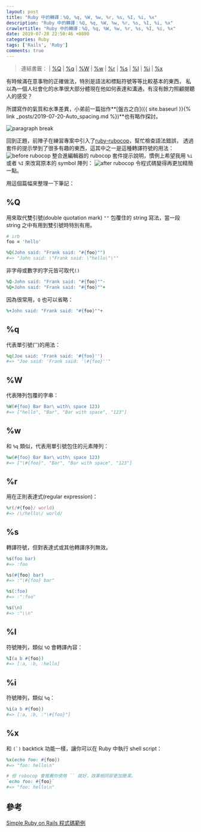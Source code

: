```yaml
---
layout: post
title: "Ruby 中的轉譯：%Q, %q, %W, %w, %r, %s, %I, %i, %x"
description: "Ruby 中的轉譯：%Q, %q, %W, %w, %r, %s, %I, %i, %x"
crawlertitle: "Ruby 中的轉譯：%Q, %q, %W, %w, %r, %s, %I, %i, %x"
date: 2019-07-28 22:50:46 +0800
categories: Ruby
tags: ['Rails', 'Ruby']
comments: true
---
```


> 連結書籤： | [%Q](#q) | [%q](#q-1) | [%W](#w) | [%w](#w-1) | [%r](#r) | [%s](#s) | [%I](#i) | [%i](#i-1) | [%x](#x)


有時候滿在意事物的正確做法，特別是語法和標點符號等等比較基本的東西，
私以為一個人社會化的水準很大部分體現在他如何表達和溝通，有沒有餘力照顧閱聽人的感受？

所謂寫作的氣質和水準差異，小弟前一篇拙作**[盤古之白]({{ site.baseurl }}{% link _posts/2019-07-20-Auto_spacing.md %})**也有略作探討。

![paragraph break](https://order-brother.s3-ap-northeast-1.amazonaws.com/paragraph+break/separator-1.png)

回到正題，前陣子在練習專案中引入了[ruby-rubocop](https://marketplace.visualstudio.com/items?itemName=misogi.ruby-rubocop)，幫忙檢查語法錯誤，
透過套件的提示學到了很多有趣的東西，這其中之一是這種轉譯符號的用法：
![before rubocop](https://stevenchang.s3-ap-northeast-1.amazonaws.com/rubocop-before.jpg)
整合進編輯器的 rubocop 套件提示說明，慣例上希望我用 `%i` 或者 `%I` 來改寫原本的 symbol 陣列：
![after rubocop](https://stevenchang.s3-ap-northeast-1.amazonaws.com/rubocop-after.jpg)
令程式碼變得再更加精簡一點。

用這個篇幅來整理一下筆記：

## %Q

用來取代雙引號(double quotation mark) `""` 包覆住的 string 寫法，當一段 string 之中有用到雙引號時特別有用。

```ruby
# irb
foo = 'hello'

%Q(John said: "Frank said: "#{foo}"")
#=> "John said: \"Frank said: \"hello\"\""
```

非字母或數字的字元皆可取代`()`

```ruby
%Q-John said: "Frank said: "#{foo}""-
%Q+John said: "Frank said: "#{foo}""+
```

因為很常用，`Q` 也可以省略：

```ruby
%+John said: "Frank said: "#{foo}""+
```

## %q

代表單引號('')的用法：

```ruby
%q(Joe said: 'Frank said: '#{foo}'')
#=> "Joe said: 'Frank said: '\#{foo}''"
```

## %W

代表陣列包覆的字串：

```ruby
%W(#{foo} Bar Bar\ with\ space 123)
#=> ["hello", "Bar", "Bar with space", "123"]
```

## %w

和 `%q` 類似，代表用單引號包住的元素陣列：

```ruby
%w(#{foo} Bar Bar\ with\ space 123)
#=> ["\#{foo}", "Bar", "Bar with space", "123"]
```

## %r

用在正則表達式(regular expression)：

```ruby
%r(/#{foo}/ world)
#=> /\/hello\/ world/
```

## %s

轉譯符號，但對表達式或其他轉譯序列無效。

```ruby
%s(foo bar)
#=> :foo

%s(#{foo} bar)
#=> :"\#{foo} bar"

%s(:foo)
#=> :":foo"

%s(\n)
#=> :"\\n"
```

## %I

符號陣列，類似 `%Q` 會轉譯內容：

```ruby
%I(a b #{foo})
#=> [:a, :b, :hello]
```

## %i

符號陣列，類似 `%q`：

```ruby
%i(a b #{foo})
#=> [:a, :b, :"\#{foo}"]
```

## %x

和 `` (`) `` backtick 功能一樣，讓你可以在 Ruby 中執行 shell script：

```ruby
%x(echo foo: #{foo})
#=> "foo: hello\n"

# 但 robocop 會推薦你使用 `` 就好，效果相同卻更加簡潔。
`echo foo: #{foo}`
#=> "foo: hello\n"
```


## 參考

[Simple Ruby on Rails 程式碼範例](https://simpleror.wordpress.com/2009/03/15/q-q-w-w-x-r-s/)